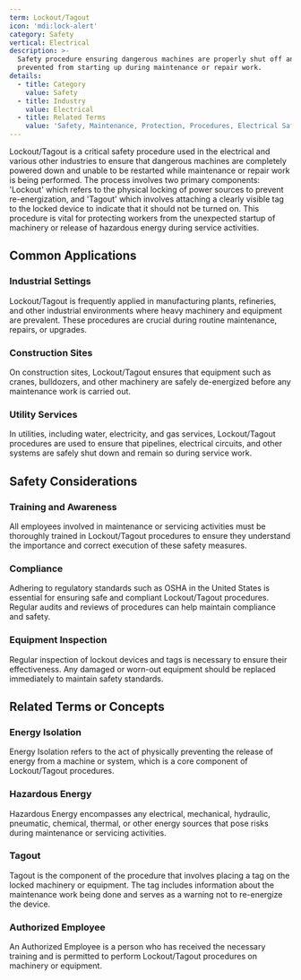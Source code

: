 ```yaml
---
term: Lockout/Tagout
icon: 'mdi:lock-alert'
category: Safety
vertical: Electrical
description: >-
  Safety procedure ensuring dangerous machines are properly shut off and
  prevented from starting up during maintenance or repair work.
details:
  - title: Category
    value: Safety
  - title: Industry
    value: Electrical
  - title: Related Terms
    value: 'Safety, Maintenance, Protection, Procedures, Electrical Safety'
---
```

Lockout/Tagout is a critical safety procedure used in the electrical and various other industries to ensure that dangerous machines are completely powered down and unable to be restarted while maintenance or repair work is being performed. The process involves two primary components: 'Lockout' which refers to the physical locking of power sources to prevent re-energization, and 'Tagout' which involves attaching a clearly visible tag to the locked device to indicate that it should not be turned on. This procedure is vital for protecting workers from the unexpected startup of machinery or release of hazardous energy during service activities.

## Common Applications

### Industrial Settings
Lockout/Tagout is frequently applied in manufacturing plants, refineries, and other industrial environments where heavy machinery and equipment are prevalent. These procedures are crucial during routine maintenance, repairs, or upgrades.

### Construction Sites
On construction sites, Lockout/Tagout ensures that equipment such as cranes, bulldozers, and other machinery are safely de-energized before any maintenance work is carried out.

### Utility Services
In utilities, including water, electricity, and gas services, Lockout/Tagout procedures are used to ensure that pipelines, electrical circuits, and other systems are safely shut down and remain so during service work.

## Safety Considerations

### Training and Awareness
All employees involved in maintenance or servicing activities must be thoroughly trained in Lockout/Tagout procedures to ensure they understand the importance and correct execution of these safety measures.

### Compliance
Adhering to regulatory standards such as OSHA in the United States is essential for ensuring safe and compliant Lockout/Tagout procedures. Regular audits and reviews of procedures can help maintain compliance and safety.

### Equipment Inspection
Regular inspection of lockout devices and tags is necessary to ensure their effectiveness. Any damaged or worn-out equipment should be replaced immediately to maintain safety standards.

## Related Terms or Concepts

### Energy Isolation
Energy Isolation refers to the act of physically preventing the release of energy from a machine or system, which is a core component of Lockout/Tagout procedures.

### Hazardous Energy
Hazardous Energy encompasses any electrical, mechanical, hydraulic, pneumatic, chemical, thermal, or other energy sources that pose risks during maintenance or servicing activities.

### Tagout
Tagout is the component of the procedure that involves placing a tag on the locked machinery or equipment. The tag includes information about the maintenance work being done and serves as a warning not to re-energize the device.

### Authorized Employee
An Authorized Employee is a person who has received the necessary training and is permitted to perform Lockout/Tagout procedures on machinery or equipment.
